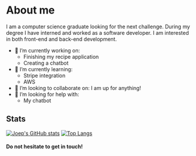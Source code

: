 # About me

I am a computer science graduate looking for the next challenge. During my degree I have interned and worked as a software developer. I am interested in both front-end and back-end development.



- 🔭 I’m currently working on:
  -  Finishing my recipe application
  -  Creating a chatbot
- 🌱 I’m currently learning:
  - Stripe integration
  - AWS
- 👯 I’m looking to collaborate on:
    I am up for anything!
- 🤔 I’m looking for help with:
    - My chatbot

## Stats

[![Joep's GitHub stats](https://github-readme-stats.vercel.app/api?username=vandojo&hide=contribs&show_icons=true&theme=gruvbox&layout=compact)](https://github.com/anuraghazra/github-readme-stats)
[![Top Langs](https://github-readme-stats.vercel.app/api/top-langs/?username=vandojo&theme=gruvbox&layout=compact)](https://github.com/anuraghazra/github-readme-stats)

#### Do not hesitate to get in touch!


